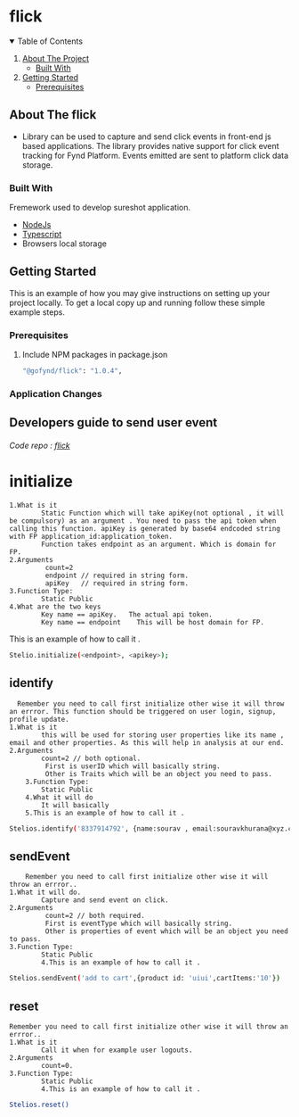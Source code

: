 # flick


<!-- TABLE OF CONTENTS -->
<details open="open">
  <summary>Table of Contents</summary>
  <ol>
    <li>
      <a href="#about-the-project">About The Project</a>
      <ul>
        <li><a href="#built-with">Built With</a></li>
      </ul>
    </li>
    <li>
      <a href="#getting-started">Getting Started</a>
      <ul>
        <li><a href="#prerequisites">Prerequisites</a>
        </li>
      </ul>
    </li>
  </ol>
</details>



## About The flick
* Library can be used to capture and send click events in front-end js based applications. The library provides native support for click event tracking for Fynd Platform. Events emitted are sent to platform click data storage.

### Built With
Fremework used to develop sureshot application.
* [NodeJs](https://nodejs.org/en/docs/)
* [Typescript](https://typescript.org/en/docs/)
* Browsers local storage

## Getting Started

This is an example of how you may give instructions on setting up your project locally.
To get a local copy up and running follow these simple example steps.


### Prerequisites

1. Include NPM packages in package.json
   ```sh
   "@gofynd/flick": "1.0.4",
   ```


### Application Changes 

<a name="developer-guide"> </a>
## Developers guide to send user event
###### Code repo : [flick](https://github.com/gofynd/flick-js.git)
   
# initialize
    1.What is it 
            Static Function which will take apiKey(not optional , it will be compulsory) as an argument . You need to pass the api token when calling this function. apiKey is generated by base64 endcoded string with FP application_id:application_token. 
            Function takes endpoint as an argument. Which is domain for FP.
    2.Arguments
             count=2
             endpoint // required in string form.
             apiKey   // required in string form.
    3.Function Type: 
            Static Public        
    4.What are the two keys 
            Key name == apiKey.   The actual api token.
            Key name == endpoint    This will be host domain for FP. 
 
This is an example of how to call it .
  ```sh
 Stelio.initialize(<endpoint>, <apikey>);
  ```
        

## identify 
      Remember you need to call first initialize other wise it will throw an errror. This function should be triggered on user login, signup, profile update.
    1.What is it
            this will be used for storing user properties like its name , email and other properties. As this will help in analysis at our end. 
    2.Arguments
            count=2 // both optional.
             First is userID which will basically string.   
             Other is Traits which will be an object you need to pass.     
        3.Function Type: 
            Static Public     
        4.What it will do 
            It will basically 
        5.This is an example of how to call it .
  ```sh
 Stelios.identify('8337914792', {name:sourav , email:souravkhurana@xyz.com})
  ```
           

## sendEvent
        Remember you need to call first initialize other wise it will throw an errror..
    1.What it will do.
            Capture and send event on click.
    2.Arguments
             count=2 // both required.
             First is eventType which will basically string.   
             Other is properties of event which will be an object you need to pass.     
    3.Function Type: 
            Static Public  
            4.This is an example of how to call it .
  ```sh
 Stelios.sendEvent('add to cart',{product id: 'uiui',cartItems:'10'})
  ```     

## reset
    Remember you need to call first initialize other wise it will throw an errror..
    1.What is it
            Call it when for example user logouts.
    2.Arguments
            count=0.
    3.Function Type: 
            Static Public  
            4.This is an example of how to call it .
  ```sh
Stelios.reset()
  ```               


